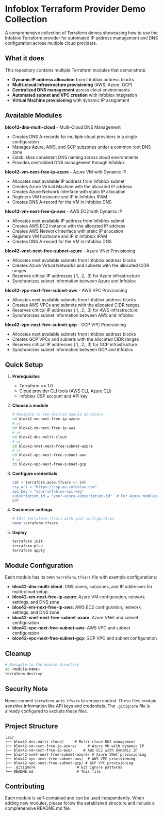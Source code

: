 # Infoblox Terraform Provider Demo Collection

A comprehensive collection of Terraform demos showcasing how to use the Infoblox Terraform provider for automated IP address management and DNS configuration across multiple cloud providers.

## What it does

This repository contains multiple Terraform modules that demonstrate:

- **Dynamic IP address allocation** from Infoblox address blocks
- **Multi-cloud infrastructure provisioning** (AWS, Azure, GCP)
- **Centralized DNS management** across cloud environments
- **Automated subnet and VPC creation** with Infoblox integration
- **Virtual Machine provisioning** with dynamic IP assignment

## Available Modules

**blox42-dns-multi-cloud** - Multi-Cloud DNS Management
- Creates DNS A-records for multiple cloud providers in a single configuration
- Manages Azure, AWS, and GCP subzones under a common root DNS zone
- Establishes consistent DNS naming across cloud environments
- Provides centralized DNS management through Infoblox

**blox42-vm-next-free-ip-azure** - Azure VM with Dynamic IP
- Allocates next available IP address from Infoblox subnet
- Creates Azure Virtual Machine with the allocated IP address
- Creates Azure Network Interface with static IP allocation
- Registers VM hostname and IP in Infoblox IPAM
- Creates DNS A-record for the VM in Infoblox DNS

**blox42-vm-next-free-ip-aws** - AWS EC2 with Dynamic IP
- Allocates next available IP address from Infoblox subnet
- Creates AWS EC2 instance with the allocated IP address
- Creates AWS Network Interface with static IP allocation
- Registers VM hostname and IP in Infoblox IPAM
- Creates DNS A-record for the VM in Infoblox DNS

**blox42-vnet-next-free-subnet-azure** - Azure VNet Provisioning
- Allocates next available subnets from Infoblox address blocks
- Creates Azure Virtual Networks and subnets with the allocated CIDR ranges
- Reserves critical IP addresses (.1, .2, .3) for Azure infrastructure
- Synchronizes subnet information between Azure and Infoblox

**blox42-vpc-next-free-subnet-aws** - AWS VPC Provisioning
- Allocates next available subnets from Infoblox address blocks
- Creates AWS VPCs and subnets with the allocated CIDR ranges
- Reserves critical IP addresses (.1, .2, .3) for AWS infrastructure
- Synchronizes subnet information between AWS and Infoblox

**blox42-vpc-next-free-subnet-gcp** - GCP VPC Provisioning
- Allocates next available subnets from Infoblox address blocks
- Creates GCP VPCs and subnets with the allocated CIDR ranges
- Reserves critical IP addresses (.1, .2, .3) for GCP infrastructure
- Synchronizes subnet information between GCP and Infoblox

## Quick Setup

1. **Prerequisites**
   - Terraform >= 1.0
   - Cloud provider CLI tools (AWS CLI, Azure CLI)
   - Infoblox CSP account and API key

2. **Choose a module**
   ```bash
   # Navigate to the desired module directory
   cd blox42-vm-next-free-ip-azure
   # or
   cd blox42-vm-next-free-ip-aws
   # or
   cd blox42-dns-multi-cloud
   # or
   cd blox42-vnet-next-free-subnet-azure
   # or
   cd blox42-vpc-next-free-subnet-aws
   # or
   cd blox42-vpc-next-free-subnet-gcp
   ```

3. **Configure credentials**
   ```bash
   cat > terraform.auto.tfvars << EOF
   csp_url = "https://csp.eu.infoblox.com"
   api_key = "your-infoblox-api-key"
   subscription_id = "your-azure-subscription-id"  # For Azure modules
   EOF
   ```

4. **Customize settings**
   ```bash
   # Edit terraform.tfvars with your configuration
   nano terraform.tfvars
   ```

5. **Deploy**
   ```bash
   terraform init
   terraform plan
   terraform apply
   ```

## Module Configuration

Each module has its own `terraform.tfvars` file with example configurations:

- **blox42-dns-multi-cloud**: DNS zones, subzones, and IP addresses for multi-cloud setup
- **blox42-vm-next-free-ip-azure**: Azure VM configuration, network settings, and DNS zone
- **blox42-vm-next-free-ip-aws**: AWS EC2 configuration, network settings, and DNS zone
- **blox42-vnet-next-free-subnet-azure**: Azure VNet and subnet configuration
- **blox42-vpc-next-free-subnet-aws**: AWS VPC and subnet configuration
- **blox42-vpc-next-free-subnet-gcp**: GCP VPC and subnet configuration

## Cleanup

```bash
# Navigate to the module directory
cd <module-name>
terraform destroy
```

## Security Note

Never commit `terraform.auto.tfvars` to version control. These files contain sensitive information like API keys and credentials. The `.gitignore` file is already configured to exclude these files.

## Project Structure

```
lab/
├── blox42-dns-multi-cloud/     # Multi-cloud DNS management
├── blox42-vm-next-free-ip-azure/     # Azure VM with dynamic IP
├── blox42-vm-next-free-ip-aws/     # AWS EC2 with dynamic IP
├── blox42-vnet-next-free-subnet-azure/ # Azure VNet provisioning
├── blox42-vpc-next-free-subnet-aws/  # AWS VPC provisioning
├── blox42-vpc-next-free-subnet-gcp/ # GCP VPC provisioning
├── .gitignore                   # Git ignore patterns
└── README.md                    # This file
```

## Contributing

Each module is self-contained and can be used independently. When adding new modules, please follow the established structure and include a comprehensive README.md file. 